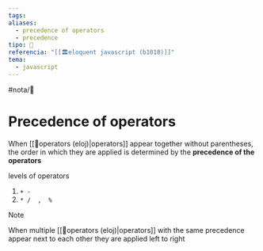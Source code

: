 ```yaml
---
tags: 
aliases:
  - precedence of operators
  - precedence
tipo: 📑
referencia: "[[🏛️eloquent javascript (b1018)]]"
tema:
  - javascript
---
```


#nota/📑
# Precedence of operators

When [[📑operators (eloj)|operators]] appear together without parentheses, the order in which
they are applied is determined by the __precedence of the operators__

levels of operators
1.  `+ - `
2. `* /  ,  %`

> [!NOTE] 
>When multiple [[📑operators (eloj)|operators]] with the same
precedence appear next to each other they are applied left to
right

